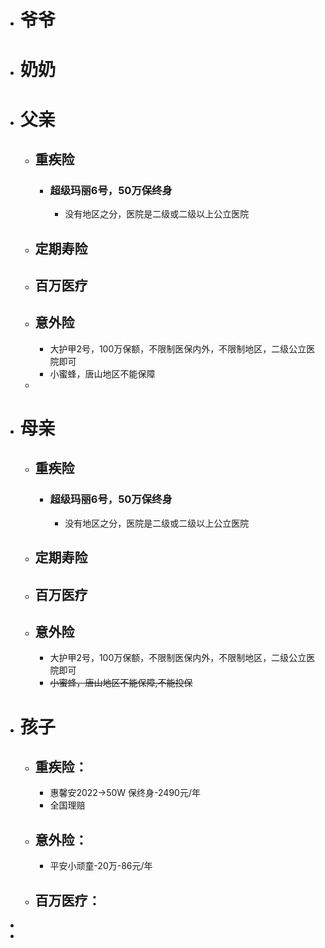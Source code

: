 - # 爷爷
- # 奶奶
- # 父亲
	- ## 重疾险
		- ### 超级玛丽6号，50万保终身
			- 没有地区之分，医院是二级或二级以上公立医院
	- ## 定期寿险
	- ## 百万医疗
	- ## 意外险
		- 大护甲2号，100万保额，不限制医保内外，不限制地区，二级公立医院即可
		- 小蜜蜂，唐山地区不能保障
	-
- # 母亲
	- ## 重疾险
		- ### 超级玛丽6号，50万保终身
			- 没有地区之分，医院是二级或二级以上公立医院
	- ## 定期寿险
	- ## 百万医疗
	- ## 意外险
		- 大护甲2号，100万保额，不限制医保内外，不限制地区，二级公立医院即可
		- ~~小蜜蜂，唐山地区不能保障,不能投保~~
- # 孩子
	- ## 重疾险：
		- 惠馨安2022->50W 保终身-2490元/年
		- 全国理赔
	- ## 意外险：
		- 平安小顽童-20万-86元/年
	- ## 百万医疗：
-
-